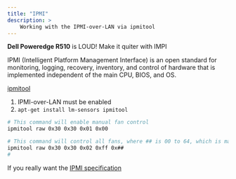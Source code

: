 ```yaml
---
title: "IPMI"
description: >
    Working with the IPMI-over-LAN via ipmitool
---
```


**Dell Poweredge R510** is LOUD! Make it quiter with IMPI

IPMI (Intelligent Platform Management Interface) is an open standard for monitoring, 
logging, recovery, inventory, and control of hardware that is implemented independent 
of the main CPU, BIOS, and OS.

[ipmitool](https://github.com/ipmitool/ipmitool)

1. IPMI-over-LAN must be enabled
2. `apt-get install lm-sensors ipmitool`

```bash
# This command will enable manual fan control
ipmitool raw 0x30 0x30 0x01 0x00

# This command will control all fans, where ## is 00 to 64, which is mapped to 0% to 100%
ipmitool raw 0x30 0x30 0x02 0xff 0x##
# 
```

If you really want the [IPMI specification](/assets/pdf/ipmi-spec-v2-rev1-1.pdf)

